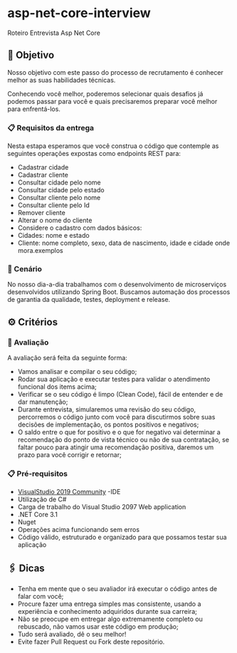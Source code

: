 # asp-net-core-interview

Roteiro Entrevista Asp Net Core 

## 🚀 Objetivo

Nosso objetivo com este passo do processo de recrutamento é conhecer melhor as suas habilidades técnicas.

Conhecendo você melhor, poderemos selecionar quais desafios já podemos passar para você e quais precisaremos preparar você melhor para enfrentá-los.

### 📋 Requisitos da entrega

Nesta estapa esperamos que você construa o código que contemple as seguintes operações expostas como endpoints REST para:

- Cadastrar cidade
- Cadastrar cliente
- Consultar cidade pelo nome
- Consultar cidade pelo estado
- Consultar cliente pelo nome
- Consultar cliente pelo Id
- Remover cliente
- Alterar o nome do cliente
- Considere o cadastro com dados básicos:
 - Cidades: nome e estado
 - Cliente: nome completo, sexo, data de nascimento, idade e cidade onde mora.exemplos


### 🔧 Cenário

No nosso dia-a-dia trabalhamos com o desenvolvimento de microserviços desenvolvidos utilizando Spring Boot. Buscamos automação dos processos de garantia da qualidade, testes, deployment e release.

## ⚙️ Critérios


### 🔩 Avaliação

A avaliação será feita da seguinte forma:

- Vamos analisar e compilar o seu código;
- Rodar sua aplicação e executar testes para validar o atendimento funcional dos items acima;
- Verificar se o seu código é limpo (Clean Code), fácil de entender e de dar manutenção;
- Durante entrevista, simularemos uma revisão do seu código, percorremos o código junto com você para discutirmos sobre suas decisões de implementação, os pontos positivos e negativos;
- O saldo entre o que for positivo e o que for negativo vai determinar a recomendação do ponto de vista técnico ou não de sua contratação, se faltar pouco para atingir uma recomendação positiva, daremos um prazo para você corrigir e retornar;

### 📋 Pré-requisitos
* [VisualStudio 2019 Community](https://visualstudio.microsoft.com/pt-br/thank-you-downloading-visual-studio/?sku=Community&rel=16) -IDE
* Utilização de C#
* Carga de trabalho do Visual Studio 2097 Web application 
* .NET Core 3.1
* Nuget
* Operações acima funcionando sem erros
* Código válido, estruturado e organizado para que possamos testar sua aplicação

## 🖇️ Dicas

 - Tenha em mente que o seu avaliador irá executar o código antes de falar com você;
 - Procure fazer uma entrega simples mas consistente, usando a experiência e conhecimento adquiridos durante sua carreira;
 - Não se preocupe em entregar algo extremamente completo ou rebuscado, não vamos usar este código em produção;
 - Tudo será avaliado, dê o seu melhor!
 - Evite fazer Pull Request ou Fork deste repositório.
